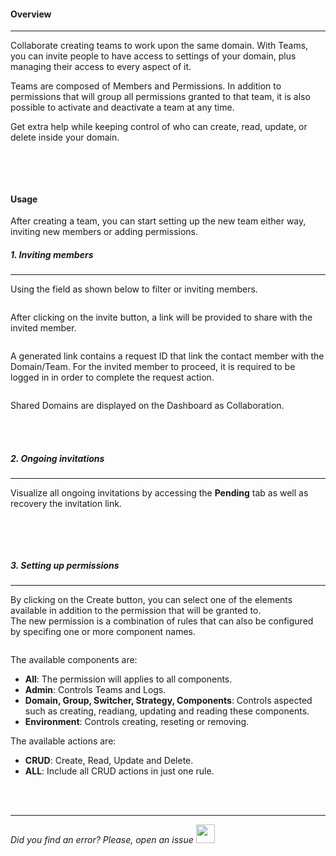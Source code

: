 #### Overview
* * *

Collaborate creating teams to work upon the same domain. With Teams, you can invite people to have access to settings of your domain, plus managing their access to every aspect of it.

Teams are composed of Members and Permissions. In addition to permissions that will group all permissions granted to that team, it is also possible to activate and deactivate a team at any time.

Get extra help while keeping control of who can create, read, update, or delete inside your domain.

<img src="[$ASSETS_LOCATION]documentation/images/teams/teams[$DARK_SUFFIX].png" class="image-style shadow dark-invert" alt=""/>

</br></br>

#### Usage
After creating a team, you can start setting up the new team either way, inviting new members or adding permissions.

##### 1. Inviting members
* * *

  Using the field as shown below to filter or inviting members.

  <img src="[$ASSETS_LOCATION]documentation/images/teams/teams_invite[$DARK_SUFFIX].png" class="image-style shadow dark-invert" alt=""/><p>

  After clicking on the invite button, a link will be provided to share with the invited member.

  <img src="[$ASSETS_LOCATION]documentation/images/teams/teams_invite_2[$DARK_SUFFIX].png" class="image-style shadow dark-invert" alt=""/><p>

  A generated link contains a request ID that link the contact member with the Domain/Team.
  For the invited member to proceed, it is required to be logged in in order to complete the request action.

  <img src="[$ASSETS_LOCATION]documentation/images/teams/teams_invite_accept[$DARK_SUFFIX].png" class="image-style shadow dark-invert" alt=""/><p>

  Shared Domains are displayed on the Dashboard as Collaboration.

</br></br>

##### 2. Ongoing invitations
* * *

  Visualize all ongoing invitations by accessing the **Pending** tab as well as recovery the invitation link.

  <img src="[$ASSETS_LOCATION]documentation/images/teams/teams_pending[$DARK_SUFFIX].png" class="image-style shadow dark-invert" alt=""/>

</br></br>

##### 3. Setting up permissions
* * *

  By clicking on the Create button, you can select one of the elements available in addition to the permission that will be granted to.
  </br>The new permission is a combination of rules that can also be configured by specifing one or more component names.

  <img src="[$ASSETS_LOCATION]documentation/images/teams/teams_permissions_create[$DARK_SUFFIX].png" class="image-style shadow dark-invert" alt=""/><p>

The available components are:
- **All**: The permission will applies to all components.
- **Admin**: Controls Teams and Logs.
- **Domain, Group, Switcher, Strategy, Components**: Controls aspected such as creating, readiang, updating and reading these components.
- **Environment**: Controls creating, reseting or removing.


The available actions are:
- **CRUD**: Create, Read, Update and Delete.
- **ALL**: Include all CRUD actions in just one rule.

</br></br>

* * *

*Did you find an error? Please, open an issue*
<a href="https://github.com/switcherapi/switcher-management/issues/new?title=fix:+[team.md]+-+[INSERT+SHORT+DESCRIPTION]" target="_blank">
    <img src="[$ASSETS_LOCATION]github.svg" style="width: 30px;">
</a> 
